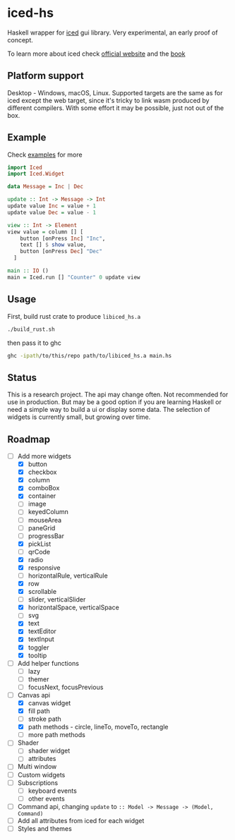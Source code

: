 # iced-hs

Haskell wrapper for [iced](https://github.com/iced-rs/iced) gui library.
Very experimental, an early proof of concept.

To learn more about iced check [official website](https://iced.rs) and the [book](https://book.iced.rs)


## Platform support

Desktop - Windows, macOS, Linux. Supported targets are the same
as for iced except the web target, since it's tricky to link
wasm produced by different compilers. With some effort it
may be possible, just not out of the box.


## Example

Check [examples](./examples) for more

```haskell
import Iced
import Iced.Widget

data Message = Inc | Dec

update :: Int -> Message -> Int
update value Inc = value + 1
update value Dec = value - 1

view :: Int -> Element
view value = column [] [
    button [onPress Inc] "Inc",
    text [] $ show value,
    button [onPress Dec] "Dec"
  ]

main :: IO ()
main = Iced.run [] "Counter" 0 update view
```


## Usage

First, build rust crate to produce `libiced_hs.a`

```bash
./build_rust.sh
```

then pass it to ghc

```bash
ghc -ipath/to/this/repo path/to/libiced_hs.a main.hs
```


## Status

This is a research project. The api may change often.
Not recommended for use in production. But may be a good
option if you are learning Haskell or need a simple
way to build a ui or display some data. The selection of widgets
is currently small, but growing over time.


## Roadmap

 - [ ] Add more widgets
   - [x] button
   - [x] checkbox
   - [x] column
   - [x] comboBox
   - [x] container
   - [ ] image
   - [ ] keyedColumn
   - [ ] mouseArea
   - [ ] paneGrid
   - [ ] progressBar
   - [x] pickList
   - [ ] qrCode
   - [x] radio
   - [x] responsive
   - [ ] horizontalRule, verticalRule
   - [x] row
   - [x] scrollable
   - [ ] slider, verticalSlider
   - [x] horizontalSpace, verticalSpace
   - [ ] svg
   - [x] text
   - [x] textEditor
   - [x] textInput
   - [x] toggler
   - [x] tooltip
 - [ ] Add helper functions
   - [ ] lazy
   - [ ] themer
   - [ ] focusNext, focusPrevious
 - [ ] Canvas api
   - [x] canvas widget
   - [x] fill path
   - [ ] stroke path
   - [x] path methods - circle, lineTo, moveTo, rectangle
   - [ ] more path methods
 - [ ] Shader
   - [ ] shader widget
   - [ ] attributes
 - [ ] Multi window
 - [ ] Custom widgets
 - [ ] Subscriptions
   - [ ] keyboard events
   - [ ] other events
 - [ ] Command api, changing `update` to `:: Model -> Message -> (Model, Command)`
 - [ ] Add all attributes from iced for each widget
 - [ ] Styles and themes
